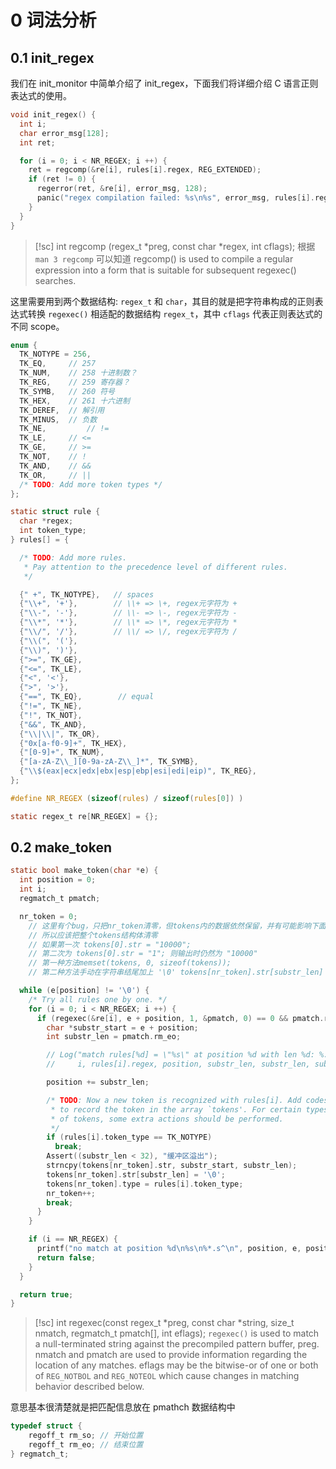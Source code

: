 # 0 词法分析

## 0.1 init_regex

我们在 init_monitor 中简单介绍了 init_regex，下面我们将详细介绍 C 语言正则表达式的使用。

```c
void init_regex() {
  int i;
  char error_msg[128];
  int ret;

  for (i = 0; i < NR_REGEX; i ++) {
    ret = regcomp(&re[i], rules[i].regex, REG_EXTENDED);
    if (ret != 0) {
      regerror(ret, &re[i], error_msg, 128);
      panic("regex compilation failed: %s\n%s", error_msg, rules[i].regex);
    }
  }
}
```

>[!sc] int regcomp (regex_t \*preg, const char \*regex, int cflags);
> 根据 `man 3 regcomp` 可以知道 
> regcomp()  is used to compile a regular expression into a form that is suitable for subsequent regexec() searches.

这里需要用到两个数据结构: `regex_t` 和 `char`，其目的就是把字符串构成的正则表达式转换 `regexec()` 相适配的数据结构 `regex_t`，其中 `cflags` 代表正则表达式的不同 scope。

```c
enum {
  TK_NOTYPE = 256, 
  TK_EQ,     // 257
  TK_NUM,    // 258 十进制数？
  TK_REG,    // 259 寄存器？
  TK_SYMB,   // 260 符号
  TK_HEX,  	 // 261 十六进制
  TK_DEREF,  // 解引用
  TK_MINUS,  // 负数
  TK_NE,		 // !=
  TK_LE,     // <=
  TK_GE,     // >=
  TK_NOT,    // !
  TK_AND,    // &&
  TK_OR,     // ||
  /* TODO: Add more token types */
};

static struct rule {
  char *regex;
  int token_type;
} rules[] = {

  /* TODO: Add more rules.
   * Pay attention to the precedence level of different rules.
   */

  {" +", TK_NOTYPE},   // spaces
  {"\\+", '+'},        // \\+ => \+, regex元字符为 +
  {"\\-", '-'},        // \\- => \-, regex元字符为 -
  {"\\*", '*'},        // \\* => \*, regex元字符为 *
  {"\\/", '/'},        // \\/ => \/, regex元字符为 /
  {"\\(", '('},
  {"\\)", ')'},
  {">=", TK_GE},
  {"<=", TK_LE},
  {"<", '<'},
  {">", '>'},
  {"==", TK_EQ},        // equal
  {"!=", TK_NE},
  {"!", TK_NOT},
  {"&&", TK_AND},
  {"\\|\\|", TK_OR},
  {"0x[a-f0-9]+", TK_HEX},
  {"[0-9]+", TK_NUM},
  {"[a-zA-Z\\_][0-9a-zA-Z\\_]*", TK_SYMB},   
  {"\\$(eax|ecx|edx|ebx|esp|ebp|esi|edi|eip)", TK_REG},
};

#define NR_REGEX (sizeof(rules) / sizeof(rules[0]) )

static regex_t re[NR_REGEX] = {};
```

## 0.2 make_token

```c
static bool make_token(char *e) {
  int position = 0;
  int i;
  regmatch_t pmatch;

  nr_token = 0;
	// 这里有个bug，只把nr_token清零，但tokens内的数据依然保留，并有可能影响下面的调试命令
	// 所以应该把整个tokens结构体清零
	// 如果第一次 tokens[0].str = "10000";
	// 第二次为 tokens[0].str = "1"; 则输出时仍然为 "10000"
	// 第一种方法memset(tokens, 0, sizeof(tokens));
	// 第二种方法手动在字符串结尾加上 '\0' tokens[nr_token].str[substr_len] = '\0';

  while (e[position] != '\0') {
    /* Try all rules one by one. */
    for (i = 0; i < NR_REGEX; i ++) {
      if (regexec(&re[i], e + position, 1, &pmatch, 0) == 0 && pmatch.rm_so == 0) {
        char *substr_start = e + position;
        int substr_len = pmatch.rm_eo;

        // Log("match rules[%d] = \"%s\" at position %d with len %d: %.*s",
        //     i, rules[i].regex, position, substr_len, substr_len, substr_start);

        position += substr_len;

        /* TODO: Now a new token is recognized with rules[i]. Add codes
         * to record the token in the array `tokens'. For certain types
         * of tokens, some extra actions should be performed.
         */
        if (rules[i].token_type == TK_NOTYPE)
          break;
        Assert((substr_len < 32), "缓冲区溢出");
        strncpy(tokens[nr_token].str, substr_start, substr_len);        
        tokens[nr_token].str[substr_len] = '\0';
        tokens[nr_token].type = rules[i].token_type;
        nr_token++;
        break;
      }
    }

    if (i == NR_REGEX) {
      printf("no match at position %d\n%s\n%*.s^\n", position, e, position, "");
      return false;
    }
  }

  return true;
}
```

>[!sc] int regexec(const regex_t \*preg, const char \*string, size_t nmatch, regmatch_t pmatch[], int eflags);
> `regexec()`  is  used  to  match  a  null-terminated  string against the precompiled pattern buffer, preg. nmatch and pmatch are used to provide information regarding the location of any matches. eflags may  be the  bitwise-or of one or both of `REG_NOTBOL` and `REG_NOTEOL` which cause changes in matching behavior described below.


意思基本很清楚就是把匹配信息放在 pmathch 数据结构中

```c
typedef struct {
	regoff_t rm_so; // 开始位置
	regoff_t rm_eo; // 结束位置
} regmatch_t;

```
